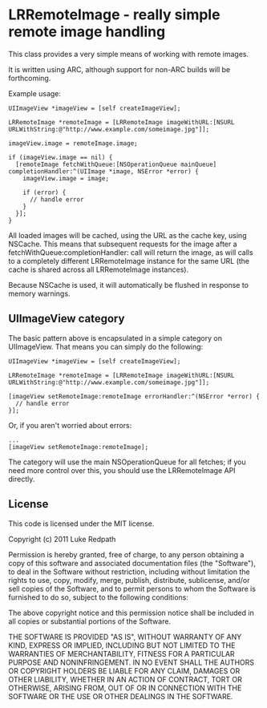 # LRRemoteImage - really simple remote image handling

This class provides a very simple means of working with remote images.

It is written using ARC, although support for non-ARC builds will be forthcoming.

Example usage:

    UIImageView *imageView = [self createImageView];
    
    LRRemoteImage *remoteImage = [LRRemoteImage imageWithURL:[NSURL URLWithString:@"http://www.example.com/someimage.jpg"]];
    
    imageView.image = remoteImage.image;

    if (imageView.image == nil) {
      [remoteImage fetchWithQueue:[NSOperationQueue mainQueue] completionHandler:^(UIImage *image, NSError *error) {
        imageView.image = image;
        
        if (error) {
          // handle error
        }
      }];
    }
    
All loaded images will be cached, using the URL as the cache key, using NSCache. This means that subsequent requests for the image after a fetchWithQueue:completionHandler: call will return the image, as will calls to a completely different LRRemoteImage instance for the same URL (the cache is shared across all LRRemoteImage instances).

Because NSCache is used, it will automatically be flushed in response to memory warnings.

## UIImageView category

The basic pattern above is encapsulated in a simple category on UIImageView. That means you can simply do the following:

    UIImageView *imageView = [self createImageView];
    
    LRRemoteImage *remoteImage = [LRRemoteImage imageWithURL:[NSURL URLWithString:@"http://www.example.com/someimage.jpg"]];
    
    [imageView setRemoteImage:remoteImage errorHandler:^(NSError *error) {
      // handle error
    }];
    
Or, if you aren't worried about errors:

    ...
    [imageView setRemoteImage:remoteImage];
    
The category will use the main NSOperationQueue for all fetches; if you need more control over this, you should use the LRRemoteImage API directly.

## License

This code is licensed under the MIT license.

Copyright (c) 2011 Luke Redpath

Permission is hereby granted, free of charge, to any person obtaining
a copy of this software and associated documentation files (the
"Software"), to deal in the Software without restriction, including
without limitation the rights to use, copy, modify, merge, publish,
distribute, sublicense, and/or sell copies of the Software, and to
permit persons to whom the Software is furnished to do so, subject to
the following conditions:

The above copyright notice and this permission notice shall be
included in all copies or substantial portions of the Software.

THE SOFTWARE IS PROVIDED "AS IS", WITHOUT WARRANTY OF ANY KIND,
EXPRESS OR IMPLIED, INCLUDING BUT NOT LIMITED TO THE WARRANTIES OF
MERCHANTABILITY, FITNESS FOR A PARTICULAR PURPOSE AND
NONINFRINGEMENT. IN NO EVENT SHALL THE AUTHORS OR COPYRIGHT HOLDERS BE
LIABLE FOR ANY CLAIM, DAMAGES OR OTHER LIABILITY, WHETHER IN AN ACTION
OF CONTRACT, TORT OR OTHERWISE, ARISING FROM, OUT OF OR IN CONNECTION
WITH THE SOFTWARE OR THE USE OR OTHER DEALINGS IN THE SOFTWARE.
